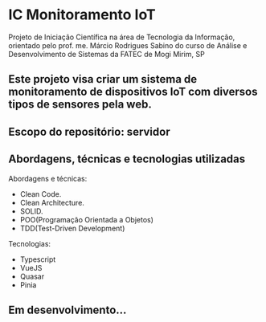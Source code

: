 # IC Monitoramento IoT
Projeto de Iniciação Científica na área de Tecnologia da Informação, orientado pelo prof. me. Márcio Rodrigues Sabino do curso de Análise e Desenvolvimento de Sistemas da FATEC de Mogi Mirim, SP
##
Este projeto visa criar um sistema de monitoramento de dispositivos IoT com diversos tipos de sensores pela web.
--
## Escopo do repositório: servidor
## Abordagens, técnicas e tecnologias utilizadas
Abordagens e técnicas:
- Clean Code.
- Clean Architecture.
- SOLID.
- POO(Programação Orientada a Objetos)
- TDD(Test-Driven Development)

Tecnologias:
- Typescript
- VueJS
- Quasar
- Pinia

## Em desenvolvimento...
